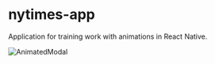 # nytimes-app

Application for training work with animations in React Native.

![AnimatedModal](./gif/animated-modal.gif)
